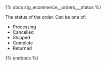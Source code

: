 {% docs stg_ecommerce__orders___status %}

The status of the order. Can be one of:

- Processing
- Cancelled
- Shipped
- Complete
- Returned

{% enddocs %}
